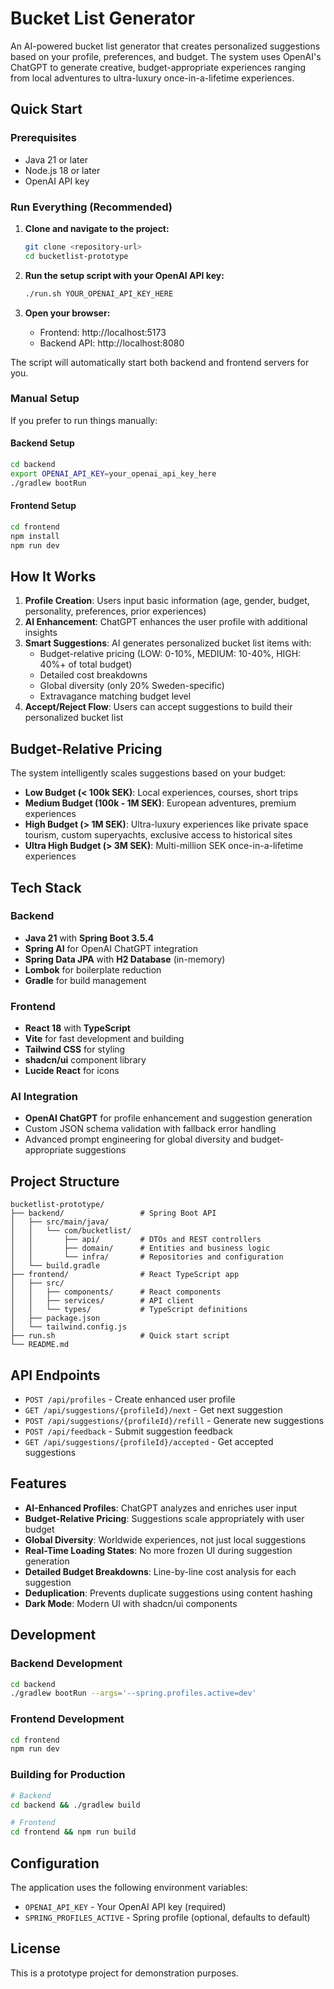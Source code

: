 # Bucket List Generator

An AI-powered bucket list generator that creates personalized suggestions based on your profile, preferences, and budget. The system uses OpenAI's ChatGPT to generate creative, budget-appropriate experiences ranging from local adventures to ultra-luxury once-in-a-lifetime experiences.

## Quick Start

### Prerequisites
- Java 21 or later
- Node.js 18 or later
- OpenAI API key

### Run Everything (Recommended)

1. **Clone and navigate to the project:**
   ```bash
   git clone <repository-url>
   cd bucketlist-prototype
   ```

2. **Run the setup script with your OpenAI API key:**
   ```bash
   ./run.sh YOUR_OPENAI_API_KEY_HERE
   ```

3. **Open your browser:**
   - Frontend: http://localhost:5173
   - Backend API: http://localhost:8080

The script will automatically start both backend and frontend servers for you.

### Manual Setup

If you prefer to run things manually:

#### Backend Setup
```bash
cd backend
export OPENAI_API_KEY=your_openai_api_key_here
./gradlew bootRun
```

#### Frontend Setup
```bash
cd frontend
npm install
npm run dev
```

## How It Works

1. **Profile Creation**: Users input basic information (age, gender, budget, personality, preferences, prior experiences)
2. **AI Enhancement**: ChatGPT enhances the user profile with additional insights
3. **Smart Suggestions**: AI generates personalized bucket list items with:
   - Budget-relative pricing (LOW: 0-10%, MEDIUM: 10-40%, HIGH: 40%+ of total budget)
   - Detailed cost breakdowns
   - Global diversity (only 20% Sweden-specific)
   - Extravagance matching budget level
4. **Accept/Reject Flow**: Users can accept suggestions to build their personalized bucket list

## Budget-Relative Pricing

The system intelligently scales suggestions based on your budget:

- **Low Budget (< 100k SEK)**: Local experiences, courses, short trips
- **Medium Budget (100k - 1M SEK)**: European adventures, premium experiences
- **High Budget (> 1M SEK)**: Ultra-luxury experiences like private space tourism, custom superyachts, exclusive access to historical sites
- **Ultra High Budget (> 3M SEK)**: Multi-million SEK once-in-a-lifetime experiences

## Tech Stack

### Backend
- **Java 21** with **Spring Boot 3.5.4**
- **Spring AI** for OpenAI ChatGPT integration
- **Spring Data JPA** with **H2 Database** (in-memory)
- **Lombok** for boilerplate reduction
- **Gradle** for build management

### Frontend
- **React 18** with **TypeScript**
- **Vite** for fast development and building
- **Tailwind CSS** for styling
- **shadcn/ui** component library
- **Lucide React** for icons

### AI Integration
- **OpenAI ChatGPT** for profile enhancement and suggestion generation
- Custom JSON schema validation with fallback error handling
- Advanced prompt engineering for global diversity and budget-appropriate suggestions

## Project Structure

```
bucketlist-prototype/
├── backend/                 # Spring Boot API
│   ├── src/main/java/
│   │   └── com/bucketlist/
│   │       ├── api/         # DTOs and REST controllers
│   │       ├── domain/      # Entities and business logic
│   │       └── infra/       # Repositories and configuration
│   └── build.gradle
├── frontend/                # React TypeScript app
│   ├── src/
│   │   ├── components/      # React components
│   │   ├── services/        # API client
│   │   └── types/           # TypeScript definitions
│   ├── package.json
│   └── tailwind.config.js
├── run.sh                   # Quick start script
└── README.md
```

## API Endpoints

- `POST /api/profiles` - Create enhanced user profile
- `GET /api/suggestions/{profileId}/next` - Get next suggestion
- `POST /api/suggestions/{profileId}/refill` - Generate new suggestions
- `POST /api/feedback` - Submit suggestion feedback
- `GET /api/suggestions/{profileId}/accepted` - Get accepted suggestions

## Features

- **AI-Enhanced Profiles**: ChatGPT analyzes and enriches user input
- **Budget-Relative Pricing**: Suggestions scale appropriately with user budget
- **Global Diversity**: Worldwide experiences, not just local suggestions
- **Real-Time Loading States**: No more frozen UI during suggestion generation
- **Detailed Budget Breakdowns**: Line-by-line cost analysis for each suggestion
- **Deduplication**: Prevents duplicate suggestions using content hashing
- **Dark Mode**: Modern UI with shadcn/ui components

## Development

### Backend Development
```bash
cd backend
./gradlew bootRun --args='--spring.profiles.active=dev'
```

### Frontend Development
```bash
cd frontend
npm run dev
```

### Building for Production
```bash
# Backend
cd backend && ./gradlew build

# Frontend  
cd frontend && npm run build
```

## Configuration

The application uses the following environment variables:

- `OPENAI_API_KEY` - Your OpenAI API key (required)
- `SPRING_PROFILES_ACTIVE` - Spring profile (optional, defaults to default)

## License

This is a prototype project for demonstration purposes.